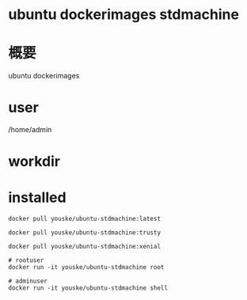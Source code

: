 ubuntu dockerimages  stdmachine
========================

# 概要
ubuntu dockerimages


# user
/home/admin

# workdir

# installed

    docker pull youske/ubuntu-stdmachine:latest

    docker pull youske/ubuntu-stdmachine:trusty

    docker pull youske/ubuntu-stdmachine:xenial

    # rootuser
    docker run -it youske/ubuntu-stdmachine root

    # adminuser
    docker run -it youske/ubuntu-stdmachine shell
